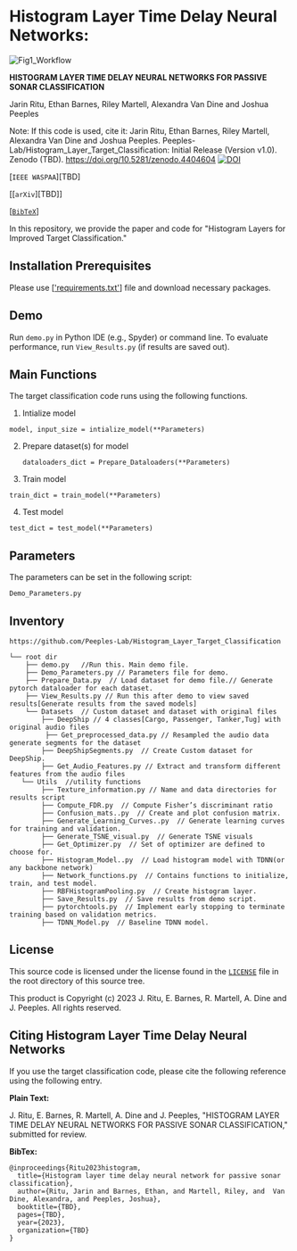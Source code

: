 # Histogram Layer Time Delay Neural Networks:
![Fig1_Workflow](https://github.com/Peeples-Lab/HLTDNN/blob/master/papers/Fig1_Workflow.png)



**HISTOGRAM LAYER TIME DELAY NEURAL NETWORKS FOR PASSIVE SONAR
CLASSIFICATION**

Jarin Ritu, Ethan Barnes, Riley Martell, Alexandra Van Dine and Joshua Peeples

Note: If this code is used, cite it: Jarin Ritu, Ethan Barnes, Riley Martell, Alexandra Van Dine and Joshua Peeples. Peeples-Lab/Histogram_Layer_Target_Classification: Initial Release (Version v1.0). 
Zenodo (TBD). https://doi.org/10.5281/zenodo.4404604 
[![DOI](https://zenodo.org/badge/DOI/10.5281/zenodo.4404604.svg)](https://doi.org/10.5281/zenodo.4404604)

[`IEEE WASPAA`][TBD]

[[`arXiv`][TBD]]

[[`BibTeX`](#CitingHist)]

In this repository, we provide the paper and code for "Histogram Layers for Improved Target Classification."

## Installation Prerequisites


Please use [['requirements.txt'](https://github.com/Peeples-Lab/HLTDNN/blob/master/requirements.txt)] file and download necessary packages.

## Demo

Run `demo.py` in Python IDE (e.g., Spyder) or command line. To evaluate performance,
run `View_Results.py` (if results are saved out).

## Main Functions

The target classification code runs using the following functions. 

1. Intialize model  

```model, input_size = intialize_model(**Parameters)```

2. Prepare dataset(s) for model
   
   ```dataloaders_dict = Prepare_Dataloaders(**Parameters)```

3. Train model 

```train_dict = train_model(**Parameters)```

4. Test model

```test_dict = test_model(**Parameters)```

## Parameters

The parameters can be set in the following script:

```Demo_Parameters.py```

## Inventory

```
https://github.com/Peeples-Lab/Histogram_Layer_Target_Classification

└── root dir
    ├── demo.py   //Run this. Main demo file.
    ├── Demo_Parameters.py // Parameters file for demo.
    ├── Prepare_Data.py  // Load dataset for demo file.// Generate pytorch dataloader for each dataset.
    ├── View_Results.py // Run this after demo to view saved results[Generate results from the saved models]
  	└── Datasets  // Custom dataset and dataset with original files
        ├── DeepShip // 4 classes[Cargo, Passenger, Tanker,Tug] with original audio files  
 	     ├── Get_preprocessed_data.py // Resampled the audio data generate segments for the dataset
        ├── DeepShipSegments.py  // Create Custom dataset for DeepShip.
        ├── Get_Audio_Features.py // Extract and transform different features from the audio files
   └── Utils  //utility functions
        ├── Texture_information.py // Name and data directories for results script
        ├── Compute_FDR.py  // Compute Fisher’s discriminant ratio
        ├── Confusion_mats..py  // Create and plot confusion matrix.
        ├── Generate_Learning_Curves..py  // Generate learning curves for training and validation.
        ├── Generate_TSNE_visual.py  // Generate TSNE visuals 
        ├── Get_Optimizer.py  // Set of optimizer are defined to choose for.
        ├── Histogram_Model..py  // Load histogram model with TDNN(or any backbone network)
        ├── Network_functions.py  // Contains functions to initialize, train, and test model.
        ├── RBFHistogramPooling.py  // Create histogram layer.
        ├── Save_Results.py  // Save results from demo script.
        ├── pytorchtools.py  // Implement early stopping to terminate training based on validation metrics.
        ├── TDNN_Model.py  // Baseline TDNN model.

```

## License

This source code is licensed under the license found in the [`LICENSE`](LICENSE) file in the root directory of this source tree.

This product is Copyright (c) 2023 J. Ritu, E. Barnes, R. Martell, A. Dine and J. Peeples. All rights reserved.

## <a name="CitingHist"></a>Citing Histogram Layer Time Delay Neural Networks

If you use the target classification code, please cite the following reference using the following entry.

**Plain Text:**

J. Ritu, E. Barnes, R. Martell, A. Dine and J. Peeples, "HISTOGRAM LAYER TIME DELAY NEURAL NETWORKS FOR PASSIVE SONAR
CLASSIFICATION," submitted for review.

**BibTex:**

```
@inproceedings{Ritu2023histogram,
  title={Histogram layer time delay neural network for passive sonar classification},
  author={Ritu, Jarin and Barnes, Ethan, and Martell, Riley, and  Van Dine, Alexandra, and Peeples, Joshua},
  booktitle={TBD},
  pages={TBD},
  year={2023},
  organization={TBD}
}
```
